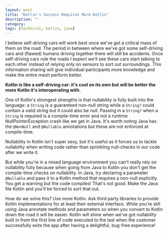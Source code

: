 ```yaml
---
layout: post
title: "Kotlin's Success Requires More Kotlin"
description: ""
category: 
tags: [technical, kotlin, java]
---
```


I believe self-driving cars will work best once we've got a critical mass of them on the road. The period in between where we've got some self-driving cars and (flawed) humans driving together there will still be accidents. Once self-driving cars rule the roads I expect we'll see these cars start talking to each other instead of relying only on sensors to sort out surroundings. This information sharing will give individual participants more knowledge and make the entire mesh perform better.

**Kotlin is like a self-driving car: it's cool on its own but will be better the more Kotlin it's interoperating with.**

One of Kotlin's strongest strengths is that nullability is fully built into the language: a `String` is a guaranteed non-null string while a `String?` could contain a valid string but it could also be null. Passing in a `String?` when a `String` is required is a compile-time error and not a runtime NullPointerException crash like we get in Java. It's worth noting Java has the `@NonNull` and `@Nullable` annotations but these are not enforced at compile-time.

Nullability in Kotlin isn't super sexy, but it's useful as it forces us to tackle nullability when writing code rather than sprinkling null-checks in our code after we write it.

But while you're in a mixed language environment you can't really rely on nullability fully because when going from Java to Kotlin you don't get the compile-time checks on nullability. In Java, try declaring a parameter `@Nullable` and pass it to a Kotlin method that requires a non-null explicitly. You get a warning but the code compiles! That's not good. Make the Java file Kotlin and you'll be forced to sort that out. 

How do we solve this? Use more Kotlin. Ask third party libraries to provide Kotlin implementations for at least their external interface. While you're still using Java annotate methods and parameters so when you convert to Kotlin down the road it will be easier.  Kotlin will shine when we've got nullability built in from the first line of code executed to the last when the customer successfully exits the app after having a delightful, bug-free experience! 